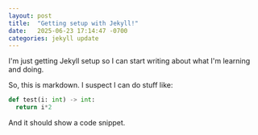 ```yaml
---
layout: post
title:  "Getting setup with Jekyll!"
date:   2025-06-23 17:14:47 -0700
categories: jekyll update
---
```

I'm just getting Jekyll setup so I can start writing about what I'm learning and doing.  

So, this is markdown.  I suspect I can do stuff like:

```python
def test(i: int) -> int:
  return i*2
```

And it should show a code snippet.